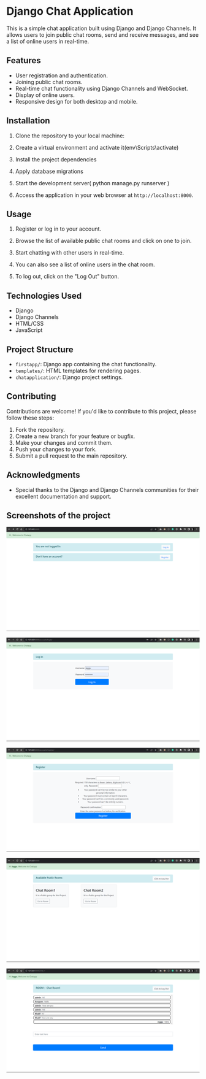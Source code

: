 # Django Chat Application

This is a simple chat application built using Django and Django Channels. It allows users to join public chat rooms, send and receive messages, and see a list of online users in real-time.

## Features

- User registration and authentication.
- Joining public chat rooms.
- Real-time chat functionality using Django Channels and WebSocket.
- Display of online users.
- Responsive design for both desktop and mobile.

## Installation

1. Clone the repository to your local machine:

2. Create a virtual environment and activate it(env\Scripts\activate)


3. Install the project dependencies


4. Apply database migrations


5. Start the development server( python manage.py runserver )


6. Access the application in your web browser at `http://localhost:8000`.

## Usage

1. Register or log in to your account.

2. Browse the list of available public chat rooms and click on one to join.

3. Start chatting with other users in real-time.

4. You can also see a list of online users in the chat room.

5. To log out, click on the "Log Out" button.

## Technologies Used

- Django
- Django Channels
- HTML/CSS
- JavaScript

## Project Structure

- `firstapp/`: Django app containing the chat functionality.
- `templates/`: HTML templates for rendering pages.
- `chatapplication/`: Django project settings.

## Contributing

Contributions are welcome! If you'd like to contribute to this project, please follow these steps:

1. Fork the repository.
2. Create a new branch for your feature or bugfix.
3. Make your changes and commit them.
4. Push your changes to your fork.
5. Submit a pull request to the main repository.


## Acknowledgments

- Special thanks to the Django and Django Channels communities for their excellent documentation and support.

## Screenshots of the project

![Home page](./images/home.png)

![Log in page](./images/login.png)

![Register page](./images/register.png)

![Chat rooms page](./images/chatrooms.png)

![Interface of chat room](./images/insideChat.png)